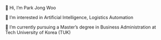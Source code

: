 👋 Hi, I’m Park Jong Woo

👀 I’m interested in Artificial Intelligence, Logistics Automation

🌱 I’m currently pursuing a Master’s degree in Business Administration at Tech University of Korea (TUK)


<!---
parkjongwoo0831/parkjongwoo0831 is a ✨ special ✨ repository because its `README.md` (this file) appears on your GitHub profile.
You can click the Preview link to take a look at your changes.
--->
